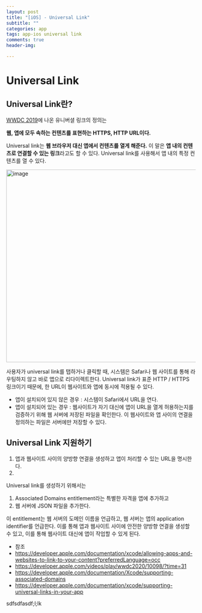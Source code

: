 ```yaml
---  
layout: post  
title: "[iOS] - Universal Link"  
subtitle: ""  
categories: app
tags: app-ios universal link
comments: true  
header-img: 

---  
```


# Universal Link

## Universal Link란?

[WWDC 2019](https://developer.apple.com/videos/play/wwdc2020/10098/)에 나온 유니버셜 링크의 정의는

**웹, 앱에 모두 속하는 컨텐츠를 표현하는 HTTPS, HTTP URL이다.** 

Universal link는 **웹 브라우저 대신 앱에서 컨텐츠를 열게 해준다.** 이 말은 **앱 내의 컨텐츠로 연결할 수 있는 링크**라고도 할 수 있다. Universal link를 사용해서 앱 내의 특정 컨텐츠를 열 수 있다.

<img width="511" alt="image" src="https://user-images.githubusercontent.com/41438361/172602089-8b587a0d-b267-46cf-83cb-ac0230bf2f1b.png">

사용자가 universal link를 탭하거나 클릭할 때, 시스템은 Safari나 웹 사이트를 통해 라우팅하지 않고 바로 앱으로 리다이렉트한다. Universal link가 표준 HTTP / HTTPS 링크이기 때문에, 한 URL이 웹사이트와 앱에 동시에 적용될 수 있다.

* 앱이 설치되어 있지 않은 경우 : 시스템이 Safari에서 URL을 연다.
* 앱이 설치되어 있는 경우 : 웹사이트가 자기 대신에 앱이 URL을 열게 허용하는지를 검증하기 위해 웹 서버에 저장된 파일을 확인한다. 이 웹사이트와 앱 사이의 연결을 정의하는 파일은 서버에만 저장할 수 있다.

## Universal Link 지원하기

1. 앱과 웹사이트 사이의 양방향 연결을 생성하고 앱이 처리할 수 있는 URL을 명시한다.
2. 




Universal link를 생성하기 위해서는

1. Associated Domains entitlement라는 특별한 자격을 앱에 추가하고
2. 웹 서버에 JSON 파일을 추가한다.

이 entitlement는 웹 서버의 도메인 이름을 언급하고, 웹 서버는 앱의 application identifier를 언급한다. 이를 통해 앱과 웹사이트 사이에 안전한 양방향 연결을 생성할 수 있고, 이를 통해 웹사이트 대신에 앱이 작업할 수 있게 된다.


* 참조
* https://developer.apple.com/documentation/xcode/allowing-apps-and-websites-to-link-to-your-content?preferredLanguage=occ
* https://developer.apple.com/videos/play/wwdc2020/10098/?time=31
* https://developer.apple.com/documentation/Xcode/supporting-associated-domains
* https://developer.apple.com/documentation/xcode/supporting-universal-links-in-your-app




sdfsdfasdf;l;lk
